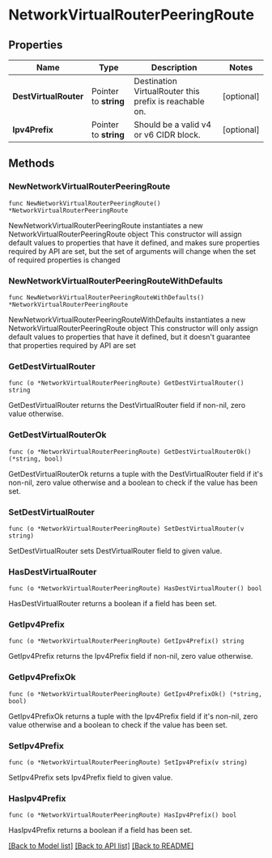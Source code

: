 # NetworkVirtualRouterPeeringRoute

## Properties

Name | Type | Description | Notes
------------ | ------------- | ------------- | -------------
**DestVirtualRouter** | Pointer to **string** | Destination VirtualRouter this prefix is reachable on. | [optional] 
**Ipv4Prefix** | Pointer to **string** | Should be a valid v4 or v6 CIDR block. | [optional] 

## Methods

### NewNetworkVirtualRouterPeeringRoute

`func NewNetworkVirtualRouterPeeringRoute() *NetworkVirtualRouterPeeringRoute`

NewNetworkVirtualRouterPeeringRoute instantiates a new NetworkVirtualRouterPeeringRoute object
This constructor will assign default values to properties that have it defined,
and makes sure properties required by API are set, but the set of arguments
will change when the set of required properties is changed

### NewNetworkVirtualRouterPeeringRouteWithDefaults

`func NewNetworkVirtualRouterPeeringRouteWithDefaults() *NetworkVirtualRouterPeeringRoute`

NewNetworkVirtualRouterPeeringRouteWithDefaults instantiates a new NetworkVirtualRouterPeeringRoute object
This constructor will only assign default values to properties that have it defined,
but it doesn't guarantee that properties required by API are set

### GetDestVirtualRouter

`func (o *NetworkVirtualRouterPeeringRoute) GetDestVirtualRouter() string`

GetDestVirtualRouter returns the DestVirtualRouter field if non-nil, zero value otherwise.

### GetDestVirtualRouterOk

`func (o *NetworkVirtualRouterPeeringRoute) GetDestVirtualRouterOk() (*string, bool)`

GetDestVirtualRouterOk returns a tuple with the DestVirtualRouter field if it's non-nil, zero value otherwise
and a boolean to check if the value has been set.

### SetDestVirtualRouter

`func (o *NetworkVirtualRouterPeeringRoute) SetDestVirtualRouter(v string)`

SetDestVirtualRouter sets DestVirtualRouter field to given value.

### HasDestVirtualRouter

`func (o *NetworkVirtualRouterPeeringRoute) HasDestVirtualRouter() bool`

HasDestVirtualRouter returns a boolean if a field has been set.

### GetIpv4Prefix

`func (o *NetworkVirtualRouterPeeringRoute) GetIpv4Prefix() string`

GetIpv4Prefix returns the Ipv4Prefix field if non-nil, zero value otherwise.

### GetIpv4PrefixOk

`func (o *NetworkVirtualRouterPeeringRoute) GetIpv4PrefixOk() (*string, bool)`

GetIpv4PrefixOk returns a tuple with the Ipv4Prefix field if it's non-nil, zero value otherwise
and a boolean to check if the value has been set.

### SetIpv4Prefix

`func (o *NetworkVirtualRouterPeeringRoute) SetIpv4Prefix(v string)`

SetIpv4Prefix sets Ipv4Prefix field to given value.

### HasIpv4Prefix

`func (o *NetworkVirtualRouterPeeringRoute) HasIpv4Prefix() bool`

HasIpv4Prefix returns a boolean if a field has been set.


[[Back to Model list]](../README.md#documentation-for-models) [[Back to API list]](../README.md#documentation-for-api-endpoints) [[Back to README]](../README.md)


